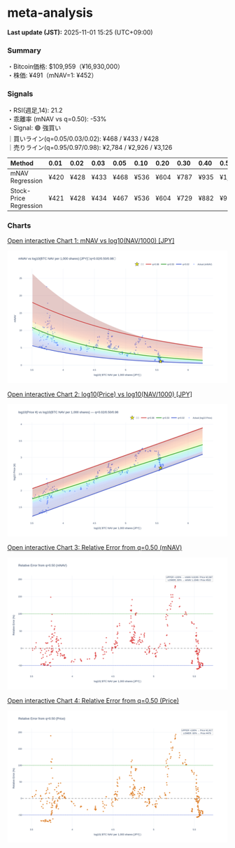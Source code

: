 # meta-analysis


<!--REPORT:START-->
**Last update (JST):** 2025-11-01 15:25 (UTC+09:00)

### Summary
・Bitcoin価格: $109,959（¥16,930,000）  
・株価: ¥491（mNAV=1: ¥452）

### Signals
・RSI(週足,14): 21.2  
・乖離率 (mNAV vs q=0.50): -53%  
・Signal: 🟣 強買い  
｜買いライン(q=0.05/0.03/0.02): ¥468 / ¥433 / ¥428  
｜売りライン(q=0.95/0.97/0.98): ¥2,784 / ¥2,926 / ¥3,126

| Method                 | 0.01   | 0.02   | 0.03   | 0.05   | 0.10   | 0.20   | 0.30   | 0.40   | 0.50   | 0.60   | 0.70   | 0.80   | 0.90   | 0.95   | 0.97   | 0.98   | 0.99   |
|:-----------------------|:-------|:-------|:-------|:-------|:-------|:-------|:-------|:-------|:-------|:-------|:-------|:-------|:-------|:-------|:-------|:-------|:-------|
| mNAV Regression        | ¥420   | ¥428   | ¥433   | ¥468   | ¥536   | ¥604   | ¥787   | ¥935   | ¥1,043 | ¥1,249 | ¥1,410 | ¥1,800 | ¥2,478 | ¥2,784 | ¥2,926 | ¥3,126 | ¥3,130 |
| Stock-Price Regression | ¥421   | ¥428   | ¥434   | ¥467   | ¥536   | ¥604   | ¥729   | ¥882   | ¥958   | ¥1,117 | ¥1,300 | ¥1,729 | ¥2,256 | ¥2,465 | ¥2,582 | ¥2,745 | ¥2,852 |

### Charts
[Open interactive Chart 1: mNAV vs log10(NAV/1000) [JPY]](https://tkzm240.github.io/meta-analysis/fig1.html)

![fig1](assets/fig1.png)

[Open interactive Chart 2: log10(Price) vs log10(NAV/1000) [JPY]](https://tkzm240.github.io/meta-analysis/fig2.html)

![fig2](assets/fig2.png)

[Open interactive Chart 3: Relative Error from q=0.50 (mNAV)](https://tkzm240.github.io/meta-analysis/fig3.html)

![fig3](assets/fig3.png)

[Open interactive Chart 4: Relative Error from q=0.50 (Price)](https://tkzm240.github.io/meta-analysis/fig4.html)

![fig4](assets/fig4.png)
<!--REPORT:END-->
